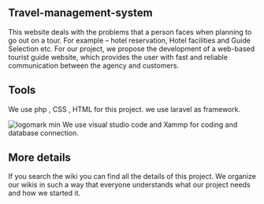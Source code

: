 
Travel-management-system
--------------------------------------------------------------------------------------------
This website deals with the problems that a person faces when planning to go out on a tour. For example – hotel reservation, Hotel facilities and Guide Selection etc. For our project, we propose the development of a web-based tourist guide website, which provides the user with fast and reliable communication between the agency and customers.

Tools
-------------------------
We use php , CSS , HTML for this project. we use laravel as framework.

![logomark min](https://user-images.githubusercontent.com/63233862/163910437-9ec9a643-531e-4b5e-8744-6d3d6978360b.svg)
We use visual studio code and Xammp for coding and database connection.

More details
--------------------------------
If you search the wiki you can find all the details of this project. We organize our wikis in such a way that everyone understands what our project needs and how we started it.
